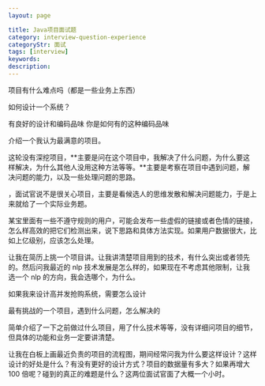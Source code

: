 ```yaml
---
layout: page

title: Java项目面试题
category: interview-question-experience
categoryStr: 面试
tags: [interview]
keywords:
description:
---
```


项目有什么难点吗（都是一些业务上东西）

如何设计一个系统？

有良好的设计和编码品味 你是如何有的这种编码品味

介绍一个我认为最满意的项目。

这轮没有深挖项目，**主要是问在这个项目中，我解决了什么问题，为什么要这样解决，为什么其他人没用这种方法等等。**主要是考察在项目中遇到问题，解决问题的能力，以及一些处理问题的思路。


，面试官说不是很关心项目，主要是看候选人的思维发散和解决问题能力，于是上来就给了一个实际业务题。

某宝里面有一些不遵守规则的用户，可能会发布一些虚假的链接或者色情的链接，怎么样高效的把它们检测出来，说下思路和具体方法实现。如果用户数据很大，比如上亿级别，应该怎么处理。

让我在简历上挑一个项目讲。让我讲清楚项目用到的技术，有什么突出或者领先的。然后问我最近的 nlp 技术发展是怎么样的，如果现在不考虑其他限制，让我选一个 nlp 的方向，我会选哪个，为什么。


如果我来设计高并发抢购系统，需要怎么设计

最有挑战的一个项目，遇到什么问题，怎么解决的

简单介绍了一下之前做过什么项目，用了什么技术等等，没有详细问项目的细节，但具体的功能和业务一定要讲清楚。

让我在白板上画最近负责的项目的流程图，期间经常问我为什么要这样设计？这样设计的好处是什么？有没有更好的设计方式？项目的数据量有多大？如果再增大 100 倍呢？碰到的真正的难题是什么？这两位面试官面了大概一个小时。


